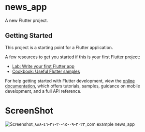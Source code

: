 # news_app

A new Flutter project.

## Getting Started

This project is a starting point for a Flutter application.

A few resources to get you started if this is your first Flutter project:

- [Lab: Write your first Flutter app](https://docs.flutter.dev/get-started/codelab)
- [Cookbook: Useful Flutter samples](https://docs.flutter.dev/cookbook)

For help getting started with Flutter development, view the
[online documentation](https://docs.flutter.dev/), which offers tutorials,
samples, guidance on mobile development, and a full API reference.

# ScreenShot 
![Screenshot_٢٠٢٣-٠٩-١٥-٢٠-٣١-٤٦-٨٨٨_com example news_app](https://github.com/yasuoXmain/clean_arch_news_app/assets/73714493/82d7c986-4b19-4a43-9373-ef8489a7222f=50x50)




